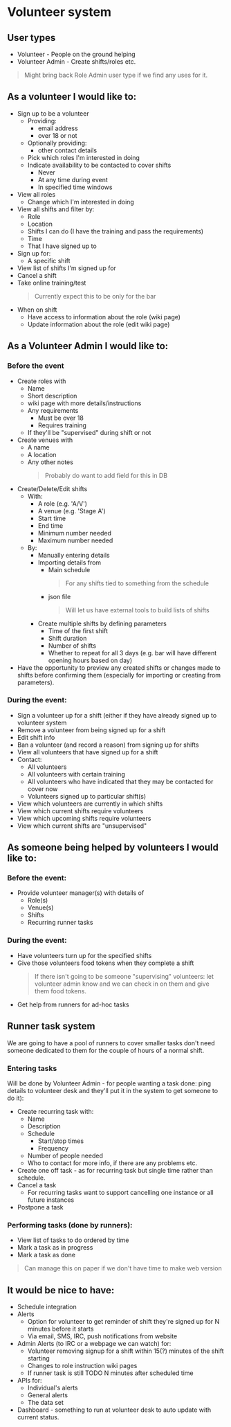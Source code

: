 # Volunteer system

## User types

* Volunteer - People on the ground helping
* Volunteer Admin - Create shifts/roles etc.

> Might bring back Role Admin user type if we find any uses for it.  

## As a volunteer I would like to:
* Sign up to be a volunteer
    - Providing:
      - email address
      - over 18 or not
    - Optionally providing:
      - other contact details
    - Pick which roles I'm interested in doing 
    - Indicate availability to be contacted to cover shifts
      - Never
      - At any time during event
      - In specified time windows
* View all roles
    - Change which I'm interested in doing 
* View all shifts and filter by:
    - Role
    - Location
    - Shifts I can do (I have the training and pass the requirements)
    - Time
    - That I have signed up to
* Sign up for:
    - A specific shift 
* View list of shifts I'm signed up for
* Cancel a shift
* Take online training/test
    > Currently expect this to be only for the bar
* When on shift
    - Have access to information about the role (wiki page)
    - Update information about the role (edit wiki page)

## As a Volunteer Admin I would like to:

### Before the event

* Create roles with
    - Name
    - Short description
    - wiki page with more details/instructions
    - Any requirements 
        - Must be over 18
        - Requires training
    - If they'll be "supervised" during shift or not
* Create venues with
    - A name
    - A location
    - Any other notes
      > Probably do want to add field for this in DB
* Create/Delete/Edit shifts
    - With:
        + A role (e.g. 'A/V')
        + A venue (e.g. 'Stage A')
        + Start time
        + End time
        + Minimum number needed
        + Maximum number needed
    - By:
        + Manually entering details
        + Importing details from 
            * Main schedule
              > For any shifts tied to something from the schedule
            * json file
              > Will let us have external tools to build lists of shifts
        + Create multiple shifts by defining parameters
            * Time of the first shift
            * Shift duration
            * Number of shifts
            * Whether to repeat for all 3 days (e.g. bar will have different opening hours based on day)
* Have the opportunity to preview any created shifts or changes made to shifts before confirming them (especially for importing or creating from parameters).

### During the event:

* Sign a volunteer up for a shift (either if they have already signed up to volunteer system
* Remove a volunteer from being signed up for a shift
* Edit shift info
* Ban a volunteer (and record a reason) from signing up for shifts
* View all volunteers that have signed up for a shift
* Contact:
    - All volunteers
    - All volunteers with certain training
    - All volunteers who have indicated that they may be contacted for cover now 
    - Volunteers signed up to particular shift(s)
* View which volunteers are currently in which shifts
* View which current shifts require volunteers
* View which upcoming shifts require volunteers
* View which current shifts are "unsupervised"

## As someone being helped by volunteers I would like to:

### Before the event:
* Provide volunteer manager(s) with details of 
    - Role(s)
    - Venue(s)
    - Shifts
    - Recurring runner tasks
    
### During the event:
* Have volunteers turn up for the specified shifts
* Give those volunteers food tokens when they complete a shift
  > If there isn't going to be someone "supervising" volunteers: let volunteer admin know and we can check in on them and give them food tokens. 
* Get help from runners for ad-hoc tasks

## Runner task system

We are going to have a pool of runners to cover smaller tasks don't need someone dedicated to them for the couple of hours of a normal shift. 

### Entering tasks 

Will be done by Volunteer Admin - for people wanting a task done: ping details to volunteer desk and they'll put it in the system to get someone to do it):

* Create recurring task with:
    - Name
    - Description
    - Schedule
        - Start/stop times
        - Frequency
    - Number of people needed
    - Who to contact for more info, if there are any problems etc.
* Create one off task - as for recurring task but single time rather than schedule.
* Cancel a task
    - For recurring tasks want to support cancelling one instance or all future instances
* Postpone a task 

### Performing tasks (done by runners):
* View list of tasks to do ordered by time
* Mark a task as in progress
* Mark a task as done

> Can manage this on paper if we don't have time to make web version

## It would be nice to have:
* Schedule integration
* Alerts
    - Option for volunteer to get reminder of shift they're signed up for N minutes before it starts
    - Via email, SMS, IRC, push notifications from website
* Admin Alerts (to IRC or a webpage we can watch) for:
    - Volunteer removing signup for a shift within 15(?) minutes of the shift starting
    - Changes to role instruction wiki pages
    - If runner task is still TODO N minutes after scheduled time
* APIs for:
    - Individual's alerts
    - General alerts
    - The data set
* Dashboard - something to run at volunteer desk to auto update with current status.
